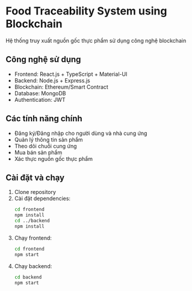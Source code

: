 # Food Traceability System using Blockchain

Hệ thống truy xuất nguồn gốc thực phẩm sử dụng công nghệ blockchain

## Công nghệ sử dụng
- Frontend: React.js + TypeScript + Material-UI
- Backend: Node.js + Express.js
- Blockchain: Ethereum/Smart Contract
- Database: MongoDB
- Authentication: JWT

## Các tính năng chính
- Đăng ký/Đăng nhập cho người dùng và nhà cung ứng
- Quản lý thông tin sản phẩm
- Theo dõi chuỗi cung ứng
- Mua bán sản phẩm
- Xác thực nguồn gốc thực phẩm

## Cài đặt và chạy
1. Clone repository
2. Cài đặt dependencies:
   ```bash
   cd frontend
   npm install
   cd ../backend
   npm install
   ```
3. Chạy frontend:
   ```bash
   cd frontend
   npm start
   ```
4. Chạy backend:
   ```bash
   cd backend
   npm start
   ```
